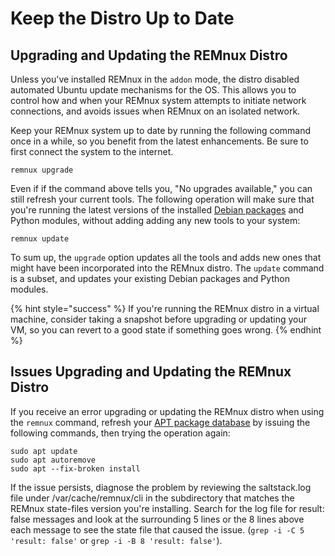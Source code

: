 # Keep the Distro Up to Date

## Upgrading and Updating the REMnux Distro <a id="upgrading-updating-remnux"></a>

Unless you've installed REMnux in the `addon` mode, the distro disabled automated Ubuntu update mechanisms for the OS. This allows you to control how and when your REMnux system attempts to initiate network connections, and avoids issues when REMnux on an isolated network.

Keep your REMnux system up to date by running the following command once in a while, so you benefit from the latest enhancements. Be sure to first connect the system to the internet.

```text
remnux upgrade
```

Even if if the command above tells you, "No upgrades available," you can still refresh your current tools. The following operation will make sure that you're running the latest versions of the installed [Debian packages](../behind-the-scenes/technologies/debian-packages.md) and Python modules, without adding adding any new tools to your system:

```text
remnux update
```

To sum up, the `upgrade` option updates all the tools and adds new ones that might have been incorporated into the REMnux distro. The `update` command is a subset, and updates your existing Debian packages and Python modules.

{% hint style="success" %}
If you're running the REMnux distro in a virtual machine, consider taking a snapshot before upgrading or updating your VM, so you can revert to a good state if something goes wrong.
{% endhint %}

## Issues Upgrading and Updating the REMnux Distro <a id="issues-upgrading-updating-remnux"></a>

If you receive an error upgrading or updating the REMnux distro when using the `remnux` command, refresh your [APT package database](../behind-the-scenes/technologies/debian-packages.md)  by issuing the following commands, then trying the operation again:

```text
sudo apt update
sudo apt autoremove
sudo apt --fix-broken install
```

If the issue persists, diagnose the problem by reviewing the saltstack.log file under /var/cache/remnux/cli in the subdirectory that matches the REMnux state-files version you're installing. Search for the log file for result: false messages and look at the surrounding 5 lines or the 8 lines above each message to see the state file that caused the issue. \(`grep -i -C 5 'result: false'` or `grep -i -B 8 'result: false'`\).

##  <a id="run-in-containers"></a>

